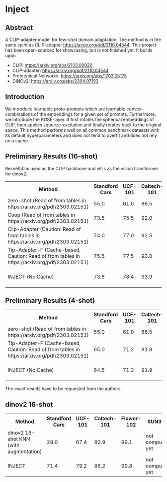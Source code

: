 # Inject

## Abstract
A CLIP-adapter model for few-shot domain adaptation. The method is in the same spirit as CLIP-adapter https://arxiv.org/pdf/2110.04544.
This project has been open-sourced for showcasing, but is not finished yet.
It builds upon
- CLIP: https://arxiv.org/abs/2103.00020
- CLIP-adapter: https://arxiv.org/pdf/2110.04544
- Prototypical Networks: https://arxiv.org/abs/1703.05175
- DINOv2: https://arxiv.org/abs/2304.07193

## Introduction
We introduce learnable proto-prompts which are learnable convex-combinations of the embeddings for a given set of prompts.
Furthermore, we introduce the ROSE-layer. It first rotates the spherical embeddings of CLIP, then applies squeeze-excitation and finally rotates back to the original space.
This method performs well on all common benchmark datasets with its default hyperparameters and does not tend to overfit and does not rely on a cache.

## Preliminary Results (16-shot)
Resnet50 is used as the CLIP backbone and vit-s as the vision transformer for dinov2.
<table>
  <tr>
    <th>Method</th>
    <th>Standford Cars</th>
    <th>UCF-101</th>
    <th>Caltech-101</th>
    <th>Flower-102</th>
    <th>SUN397</th>
    <th>DTD</th>
    <th>EuroSat</th>
    <th>FGVCAircraft</th>
    <th>OxfordPets</th>
    <th>Food101</th>
  </tr>
  <tr>
    <td>zero-shot (Read of from tables in https://arxiv.org/pdf/2303.02151)
    <td>55.0</td>
    <td>61.0</td>
    <td>86.5</td>
    <td>66.0</td>
    <td>58.5</td>
    <td>42.5</td>
    <td>38.5</td>
    <td>17.5</td>
    <td>85.9</td>
    <td>77.5</td>
  </tr>
  <tr>
    <td>Coop (Read of from tables in https://arxiv.org/pdf/2303.02151)
    <td>73.5</td>
    <td>75.5</td>
    <td>92.0</td>
    <td>94.5</td>
    <td>69.5</td>
    <td>63.5</td>
    <td>83.0</td>
    <td>32.0</td>
    <td>87.0</td>
    <td>75.0</td>
  </tr>
  <tr>
    <td>Clip-Adapter (Caution: Read of from tables in https://arxiv.org/pdf/2303.02151)
    <td>74.0</td>
    <td>77.0</td>
    <td>92.5</td>
    <td>94.5</td>
    <td>69.5</td>
    <td>65.5</td>
    <td>83.0</td>
    <td>32.0</td>
    <td>88.0</td>
    <td>78.1</td>
  </tr>
  <tr>
    <td>Tip-Adapter-F (Cache-based, Caution: Read of from tables in https://arxiv.org/pdf/2303.02151)
    <td>75.5</td>
    <td>77.5</td>
    <td>93.0</td>
    <td>94.5</td>
    <td>71</td>
    <td>65.5</td>
    <td>83.0</td>
    <td>38.0</td>
    <td>89.5</td>
    <td>78.1</td>
  </tr>
  <tr>
    <td>INJECT (No Cache)
    <td>73.8</td>
    <td>78.4</td>
    <td>93.9</td>
    <td>95.6</td>
    <td>not computed yet</td>
    <td>66.5</td>
    <td>84.0</td>
    <td>36.4</td>
    <td>90.5</td>
    <td>79.5</td>
  </tr>
</table>

## Preliminary Results (4-shot)
<table>
  <tr>
    <th>Method</th>
    <th>Standford Cars</th>
    <th>UCF-101</th>
    <th>Caltech-101</th>
    <th>Flower-102</th>
    <th>SUN397</th>
    <th>DTD</th>
    <th>EuroSat</th>
    <th>FGVCAircraft</th>
    <th>OxfordPets</th>
    <th>Food101</th>
  </tr>
  <tr>
    <td>zero-shot (Read of from tables in https://arxiv.org/pdf/2303.02151)
    <td>55.0</td>
    <td>61.0</td>
    <td>86.5</td>
    <td>66.0</td>
    <td>58.5</td>
    <td>42.5</td>
    <td>38.5</td>
    <td>17.5</td>
    <td>85.9</td>
    <td>77.5</td>
  </tr>
  <tr>
    <td>Tip-Adapter-F (Cache-based, Caution: Read of from tables in https://arxiv.org/pdf/2303.02151)
    <td>65.0</td>
    <td>71.2</td>
    <td>91.8</td>
    <td>87.5</td>
    <td>71</td>
    <td>55.6</td>
    <td>74.0</td>
    <td>26.5</td>
    <td>88.3</td>
    <td>77.6</td>
  </tr>
  <tr>
    <td>INJECT (No Cache)
    <td>64.5</td>
    <td>71.3</td>
    <td>91.9</td>
    <td>89.6</td>
    <td>not computed yet</td>
    <td>59.8</td>
    <td>77.6</td>
    <td>26.1</td>
    <td>88.9</td>
    <td>78.5</td>
  </tr>
</table>
The exact results have to be requested from the authors.

## dinov2 16-shot
<table>
  <tr>
    <th>Method</th>
    <th>Standford Cars</th>
    <th>UCF-101</th>
    <th>Caltech-101</th>
    <th>Flower-102</th>
    <th>SUN397</th>
    <th>DTD</th>
    <th>EuroSat</th>
    <th>FGVCAircraft</th>
    <th>OxfordPets</th>
    <th>Food101</th>
  </tr>
  <tr>
    <td>dinov2 16-shot KNN (with augmentation)
    <td>28.0</td>
    <td>67.4</td>
    <td>92.9</td>
    <td>99.1</td>
    <td>not computed yet</td>
    <td>63.8</td>
    <td>63.1</td>
    <td>26.4</td>
    <td>86.5</td>
    <td>61.9</td>
  </tr>
  <tr>
    <td>INJECT
    <td>71.4</td>
    <td>79.2</td>
    <td>96.2</td>
    <td>99.8</td>
    <td>not computed yet</td>
    <td>72.0</td>
    <td>84.4</td>
    <td>59.0</td>
    <td>92.3</td>
    <td>74.3</td>
  </tr>
</table>